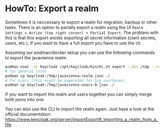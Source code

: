 # HowTo: Export a realm

Sometimes it is neccessary to export a realm for migration, backup or other tasks. 
There is an option to parially export a realm using the UI `Realm Settings > Action (top right corner) > Partial Export`.
The problem with this is that this export avoids exporting all secret information (cient secrets, users, etc.).
If you want to have a full export you have to use the cli.

Assuming our podman/docker setup you can use the following commands to export the javavienna realm:

```bash
podman exec -it keycloak /opt/keycloak/bin/kc.sh export --dir /tmp --realm javavienna
# for general infos
podman cp keycloak:/tmp/javavienna-realm.json ./
# for users (this might be pagenated for big userbases)
podman cp keycloak:/tmp/javavienna-users-0.json ./
```

If you want to import the realm and users together you can simply merge both jsons into one.

You can also use the CLI to import the realm again. Just have a look at the official documentation: https://www.keycloak.org/server/importExport#_importing_a_realm_from_a_file